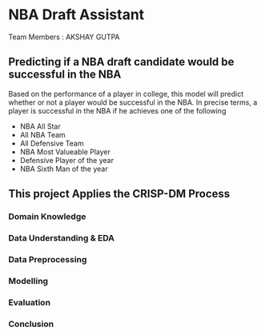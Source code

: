 #                                                         NBA Draft Assistant

Team Members : AKSHAY GUTPA

## Predicting if a NBA draft candidate would be successful in the NBA
Based on the performance of a player in college, this model will predict whether or not a player would be successful in the NBA.
In precise terms, a player is successful in the NBA if he achieves one of the following

 - NBA All Star
 - All NBA Team
 - All Defensive Team
 - NBA Most Valueable Player
 - Defensive Player of the year
 - NBA Sixth Man of the year


## This project Applies the CRISP-DM Process

### Domain Knowledge

### Data Understanding & EDA

### Data Preprocessing

### Modelling

### Evaluation

### Conclusion
